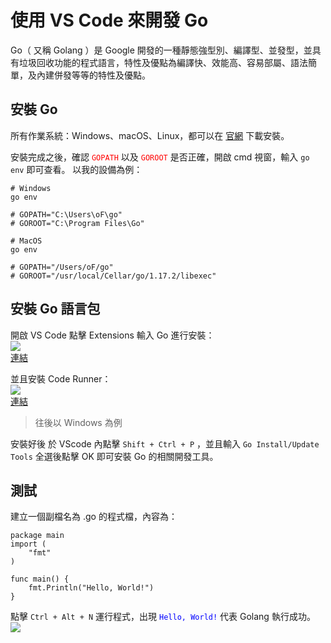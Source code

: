 # 使用 VS Code 來開發 Go
Go（ 又稱 Golang ）是 Google 開發的一種靜態強型別、編譯型、並發型，並具有垃圾回收功能的程式語言，特性及優點為編譯快、效能高、容易部屬、語法簡單，及內建併發等等的特性及優點。
## 安裝 Go
所有作業系統：Windows、macOS、Linux，都可以在 [官網](https://golang.org/dl/) 下載安裝。

安裝完成之後，確認 <font color="red">`GOPATH`</font> 以及 <font color="red">`GOROOT`</font> 是否正確，開啟 cmd 視窗，輸入 `go env` 即可查看。
以我的設備為例：
```
# Windows
go env

# GOPATH="C:\Users\oF\go"
# GOROOT="C:\Program Files\Go"

# MacOS
go env

# GOPATH="/Users/oF/go"
# GOROOT="/usr/local/Cellar/go/1.17.2/libexec"
```
## 安裝 Go 語言包
開啟 VS Code 點擊 Extensions 輸入 Go 進行安裝：<br>
![](https://i.imgur.com/tCX4wHh.png)<br>
[連結](https://marketplace.visualstudio.com/items?itemName=golang.Go)

並且安裝 Code Runner：<br>
![](https://i.imgur.com/WL61Bti.png)<br>
[連結](https://marketplace.visualstudio.com/items?itemName=formulahendry.code-runner)

> 往後以 Windows 為例

安裝好後 於 VScode 內點擊 `Shift + Ctrl + P` ，並且輸入 `Go Install/Update Tools` 全選後點擊 OK 即可安裝 Go 的相關開發工具。

## 測試
建立一個副檔名為 .go 的程式檔，內容為：
```go=
package main
import (
	"fmt"
)

func main() {
	fmt.Println("Hello, World!")
}
```
點擊 `Ctrl + Alt + N` 運行程式，出現 <font color="blue">`Hello, World!`</font> 代表 Golang 執行成功。
![](https://i.imgur.com/BVkHv1A.png)